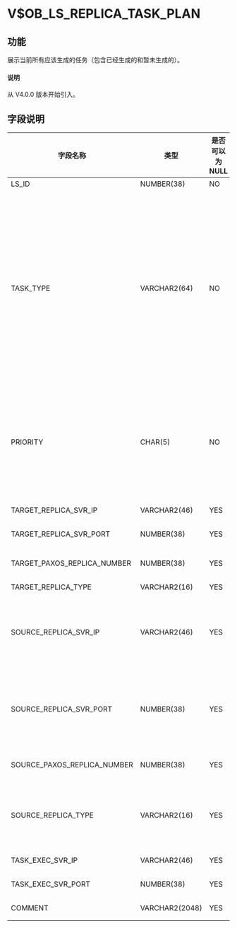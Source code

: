 # V$OB_LS_REPLICA_TASK_PLAN

## 功能

展示当前所有应该生成的任务（包含已经生成的和暂未生成的）。

<main id="notice" type='explain'>
  <h4>说明</h4>
  <p>从 V4.0.0 版本开始引入。</p>
</main>

## 字段说明

| 字段名称                 | 类型           |  是否可以为 NULL |   描述                             |
|-------------------------|----------------|-----------------|------------------------------------|
| LS_ID                   | NUMBER(38)     | NO              | 日志流 ID                          |
| TASK_TYPE               | VARCHAR2(64)   | NO              | 任务类型，取值如下：<ul><li>MIGRATE REPLICA：迁移副本</li><li>ADD REPLICA：增加副本</li> <li>REMOVE PAXOS REPLICA：删除副本</li> <li>MODIFY PAXOS REPLICA NUMBER：修改法定副本数</li></ul>|
| PRIORITY                | CHAR(5)        | NO              | 任务优先级，取值如下：<ul><li>LOW：低优先级任务，仅迁移任务可能为低优先级</li><li>HIGH：高优先级任务</li></ul>|
| TARGET_REPLICA_SVR_IP   | VARCHAR2(46)   | YES             | 目标副本所在机器的 IP 地址 |
| TARGET_REPLICA_SVR_PORT | NUMBER(38)     | YES             | 目标副本所在机器的端口号 |
| TARGET_PAXOS_REPLICA_NUMBER | NUMBER(38) | YES             | 目标副本法定 Paxos 副本数量 |
| TARGET_REPLICA_TYPE     | VARCHAR2(16)   | YES             | 目标副本类型 |
| SOURCE_REPLICA_SVR_IP   | VARCHAR2(46)   | YES             | 源端副本所在机器的 IP 地址</br>对于删除副本、修改法定副本数等任务，该字段无效，展示为 NULL。 |
| SOURCE_REPLICA_SVR_PORT | NUMBER(38)     | YES             | 源端副本所在机器的端口号</br>对于删除副本、修改法定副本数等任务，该字段无效，展示为 0。 |
| SOURCE_PAXOS_REPLICA_NUMBER | NUMBER(38) | YES             | 源端副本法定 Paxos 副本数量 |
| SOURCE_REPLICA_TYPE     | VARCHAR2(16)   | YES             | 源端副本类型</br>对于删除副本、修改法定副本数等任务，该字段无效，展示为 NULL。 |
| TASK_EXEC_SVR_IP        | VARCHAR2(46)   | YES             | 任务执行机器的 IP 地址 |
| TASK_EXEC_SVR_PORT      | NUMBER(38)     | YES             | 任务执行机器的端口号 |
| COMMENT                 | VARCHAR2(2048) | YES             | 任务生成原因备注 |
